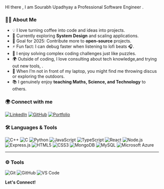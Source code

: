 HI there , 
I am Sourabh Upadhyay a Professional Software Engineer .
### 👨‍💻 About Me  

- 💡 I love turning coffee into code and ideas into projects.  
- 🌱 Currently exploring **System Design** and scaling applications.  
- 🎯 Goal for 2025: Contribute more to **open-source** projects.  
- ⚡ Fun fact: I can debug faster when listening to lofi beats 🎧.  
- 🧩 I enjoy solving complex coding challenges just like puzzles.  
- 🌍 Outside of coding, I love consulting about  tech knowledge,and trying out new tools, .  
- 🏐 When I’m not in front of my laptop, you might find me throwing discus or exploring the outdoors.  
- 📚 I genuinely enjoy **teaching Maths, Science, and Technology** to others.


### 🌍 Connect with me
[![LinkedIn](https://img.shields.io/badge/LinkedIn-blue?style=flat&logo=linkedin&logoColor=white)](https://www.linkedin.com/in/sourabh-upadhyay64/)
[![GitHub](https://img.shields.io/badge/GitHub-black?style=flat&logo=github)](https://github.com/Sourabh-Upadhyay64)
[![Portfolio](https://img.shields.io/badge/Portfolio-4285F4?style=flat&logo=google-chrome&logoColor=white)](https://myportfoliosourabh.netlify.app/)


### 🛠️ Languages & Tools  

![C++](https://img.shields.io/badge/C++-00599C?style=for-the-badge&logo=cplusplus&logoColor=white)
![C](https://img.shields.io/badge/C-00599C?style=for-the-badge&logo=c&logoColor=white)
![Python](https://img.shields.io/badge/Python-3776AB?style=for-the-badge&logo=python&logoColor=white)
![JavaScript](https://img.shields.io/badge/JavaScript-F7DF1E?style=for-the-badge&logo=javascript&logoColor=black)
![TypeScript](https://img.shields.io/badge/TypeScript-3178C6?style=for-the-badge&logo=typescript&logoColor=white)
![React](https://img.shields.io/badge/React-20232A?style=for-the-badge&logo=react&logoColor=61DAFB)
![Node.js](https://img.shields.io/badge/Node.js-339933?style=for-the-badge&logo=node.js&logoColor=white)
![Express.js](https://img.shields.io/badge/Express.js-000000?style=for-the-badge&logo=express&logoColor=white)
![HTML5](https://img.shields.io/badge/HTML5-E34F26?style=for-the-badge&logo=html5&logoColor=white)
![CSS3](https://img.shields.io/badge/CSS3-1572B6?style=for-the-badge&logo=css3&logoColor=white)
![MongoDB](https://img.shields.io/badge/MongoDB-4EA94B?style=for-the-badge&logo=mongodb&logoColor=white)
![MySQL](https://img.shields.io/badge/MySQL-4479A1?style=for-the-badge&logo=mysql&logoColor=white)
![Microsoft Azure](https://img.shields.io/badge/Azure-0078D4?style=for-the-badge&logo=microsoft-azure&logoColor=white)

---

### ⚙️ Tools  

![Git](https://img.shields.io/badge/Git-F05032?style=for-the-badge&logo=git&logoColor=white)
![GitHub](https://img.shields.io/badge/GitHub-181717?style=for-the-badge&logo=github&logoColor=white)
![VS Code](https://img.shields.io/badge/VS%20Code-0078d7?style=for-the-badge&logo=visual-studio-code&logoColor=white)


**Let's Connect!**
<!--
**Sourabh-Upadhyay64/Sourabh-Upadhyay64** is a ✨ _special_ ✨ repository because its `README.md` (this file) appears on your GitHub profile.

Here are some ideas to get you started:

- 🔭 I’m currently working on ...
- 🌱 I’m currently learning ...
- 👯 I’m looking to collaborate on ...
- 🤔 I’m looking for help with ...
- 💬 Ask me about ...
- 📫 How to reach me: ...
- 😄 Pronouns: ...
- ⚡ Fun fact: ...
-->

